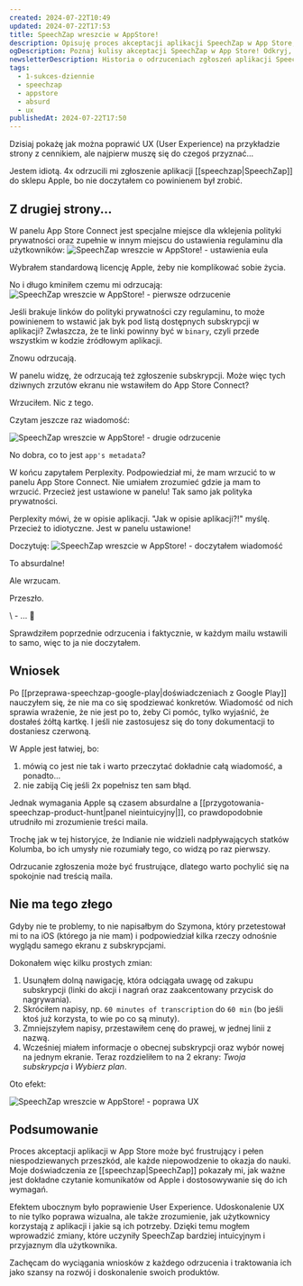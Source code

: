 ```yaml
---
created: 2024-07-22T10:49
updated: 2024-07-22T17:53
title: SpeechZap wreszcie w AppStore!
description: Opisuję proces akceptacji aplikacji SpeechZap w App Store, omawiając napotkane problemy i wprowadzone poprawki UX. Dzielę się doświadczeniami z odrzuceniami zgłoszeń oraz wskazówkami, jak skutecznie radzić sobie z wymaganiami Apple. Poznaj historię sukcesu i naukę płynącą z błędów w drodze do publikacji aplikacji.
ogDescription: Poznaj kulisy akceptacji SpeechZap w App Store! Odkryj, jak radziłem sobie z odrzuceniami zgłoszeń i poprawiałem UX aplikacji. Sukces po wielu wyzwaniach!
newsletterDescription: Historia o odrzuceniach zgłoszeń aplikacji SpeechZap w App Store i wprowadzone poprawki UX. Jak radzić sobie z wymaganiami Apple? Przeczytaj, by dowiedzieć się więcej!
tags:
  - 1-sukces-dziennie
  - speechzap
  - appstore
  - absurd
  - ux
publishedAt: 2024-07-22T17:50
---
```

Dzisiaj pokażę jak można poprawić UX (User Experience) na przykładzie strony z cennikiem, ale najpierw muszę się do czegoś przyznać...

Jestem idiotą. 4x odrzucili mi zgłoszenie aplikacji [[speechzap|SpeechZap]] do sklepu Apple, bo nie doczytałem co powinienem był zrobić.
## Z drugiej strony...

W panelu App Store Connect jest specjalne miejsce dla wklejenia polityki prywatności oraz zupełnie w innym miejscu do ustawienia regulaminu dla użytkowników:
![SpeechZap wreszcie w AppStore! - ustawienia eula](./speechzap-wreszcie-w-appstore-ustawienia-eula.png)

Wybrałem standardową licencję Apple, żeby nie komplikować sobie życia.

No i długo kminiłem czemu mi odrzucają:
![SpeechZap wreszcie w AppStore! - pierwsze odrzucenie](./speechzap-wreszcie-w-appstore-pierwsze-odrzucenie.png)

Jeśli brakuje linków do polityki prywatności czy regulaminu, to może powinienem to wstawić jak byk pod listą dostępnych subskrypcji w aplikacji? Zwłaszcza, że te linki powinny być w `binary`, czyli przede wszystkim w kodzie źródłowym aplikacji.

Znowu odrzucają.

W panelu widzę, że odrzucają też zgłoszenie subskrypcji. Może więc tych dziwnych zrzutów ekranu nie wstawiłem do App Store Connect?

Wrzuciłem. Nic z tego.

Czytam jeszcze raz wiadomość:

![SpeechZap wreszcie w AppStore! - drugie odrzucenie](./speechzap-wreszcie-w-appstore-drugie-odrzucenie.png)

No dobra, co to jest `app's metadata`? 

W końcu zapytałem Perplexity. Podpowiedział mi, że mam wrzucić to w panelu App Store Connect. Nie umiałem zrozumieć gdzie ja mam to wrzucić. Przecież jest ustawione w panelu! Tak samo jak polityka prywatności.

Perplexity mówi, że w opisie aplikacji. "Jak w opisie aplikacji?!" myślę. Przecież to idiotyczne. Jest w panelu ustawione!

Doczytuję:
![SpeechZap wreszcie w AppStore! - doczytałem wiadomość](./speechzap-wreszcie-w-appstore-doczyta-em-wiadomo.png)

To absurdalne!

Ale wrzucam.

Przeszło.

\ - ... 🤯

Sprawdziłem poprzednie odrzucenia i faktycznie, w każdym mailu wstawili to samo, więc to ja nie doczytałem.

## Wniosek

Po [[przeprawa-speechzap-google-play|doświadczeniach z Google Play]] nauczyłem się, że nie ma co się spodziewać konkretów. Wiadomość od nich sprawia wrażenie, że nie jest po to, żeby Ci pomóc, tylko wyjaśnić, że dostałeś żółtą kartkę. I jeśli nie zastosujesz się do tony dokumentacji to dostaniesz czerwoną.

W Apple jest łatwiej, bo:
1. mówią co jest nie tak i warto przeczytać dokładnie całą wiadomość, a ponadto...
2. nie zabiją Cię jeśli 2x popełnisz ten sam błąd.

Jednak wymagania Apple są czasem absurdalne a [[przygotowania-speechzap-product-hunt|panel nieintuicyjny|]], co prawdopodobnie utrudniło mi zrozumienie treści maila.

Trochę jak w tej historyjce, że Indianie nie widzieli nadpływających statków Kolumba, bo ich umysły nie rozumiały tego, co widzą po raz pierwszy.

Odrzucanie zgłoszenia może być frustrujące, dlatego warto pochylić się na spokojnie nad treścią maila.

## Nie ma tego złego

Gdyby nie te problemy, to nie napisałbym do Szymona, który przetestował mi to na iOS (którego ja nie mam) i podpowiedział kilka rzeczy odnośnie wyglądu samego ekranu z subskrypcjami. 

Dokonałem więc kilku prostych zmian:
1. Usunąłem dolną nawigację, która odciągała uwagę od zakupu subskrypcji (linki do akcji i nagrań oraz zaakcentowany przycisk do nagrywania).
2. Skróciłem napisy, np. `60 minutes of transcription` do `60 min` (bo jeśli ktoś już korzysta, to wie po co są minuty).
3. Zmniejszyłem napisy, przestawiłem cenę do prawej, w jednej linii z nazwą.
4. Wcześniej miałem informacje o obecnej subskrypcji oraz wybór nowej na jednym ekranie. Teraz rozdzieliłem to na 2 ekrany: *Twoja subskrypcja* i *Wybierz plan*.

Oto efekt:

![SpeechZap wreszcie w AppStore! - poprawa UX ](./speechzap-wreszcie-w-appstore-poprawa-ux.png)

## Podsumowanie

Proces akceptacji aplikacji w App Store może być frustrujący i pełen niespodziewanych przeszkód, ale każde niepowodzenie to okazja do nauki. Moje doświadczenia ze [[speechzap|SpeechZap]] pokazały mi, jak ważne jest dokładne czytanie komunikatów od Apple i dostosowywanie się do ich wymagań. 

Efektem ubocznym było poprawienie User Experience. Udoskonalenie UX to nie tylko poprawa wizualna, ale także zrozumienie, jak użytkownicy korzystają z aplikacji i jakie są ich potrzeby. Dzięki temu mogłem wprowadzić zmiany, które uczyniły SpeechZap bardziej intuicyjnym i przyjaznym dla użytkownika. 

Zachęcam do wyciągania wniosków z każdego odrzucenia i traktowania ich jako szansy na rozwój i doskonalenie swoich produktów.